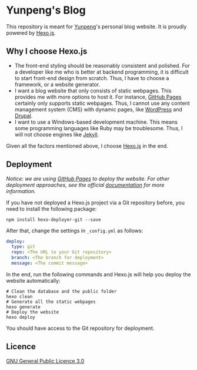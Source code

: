 # Yunpeng's Blog

This repository is meant for [Yunpeng](https://yunpengn.github.io/)'s personal blog website. It is proudly powered by [Hexo.js](https://hexo.io/).

## Why I choose Hexo.js

- The front-end styling should be reasonably consistent and polished. For a developer like me who is better at backend programming, it is difficult to start front-end design from scratch. Thus, I have to choose a framework, or a website generator.
- I want a blog website that only consists of static webpages. This provides me with more options to host it. For instance, [GitHub Pages](https://pages.github.com/) certainly only supports static webpages. Thus, I cannot use any content management system (CMS) with dynamic pages, like [WordPress](https://wordpress.org/) and [Drupal](https://www.drupal.org/).
- I want to use a Windows-based development machine. This means some programming languages like Ruby may be troublesome. Thus, I will not choose engines like [Jekyll](https://jekyllrb.com/).

Given all the factors mentioned above, I choose [Hexo.js](https://hexo.io/) in the end.

## Deployment

_Notice: we are using [GitHub Pages](https://pages.github.com/) to deploy the website. For other deployment approaches, see the official [documentation](https://hexo.io/docs/deployment.html) for more information._

If you have not deployed a Hexo.js project via a Git repository before, you need to install the following package:
```shell
npm install hexo-deployer-git --save
```

After that, change the settings in `_config.yml` as follows:
```yaml
deploy:
  type: git
  repo: <The URL to your Git repository>
  branch: <The branch for deployment>
  message: <The commit message>
```

In the end, run the following commands and Hexo.js will help you deploy the website automatically:
```shell
# Clean the database and the public folder
hexo clean
# Generate all the static webpages
hexo generate
# Deploy the website
hexo deploy
```

You should have access to the Git repository for deployment.

## Licence

[GNU General Public Licence 3.0](LICENSE)
